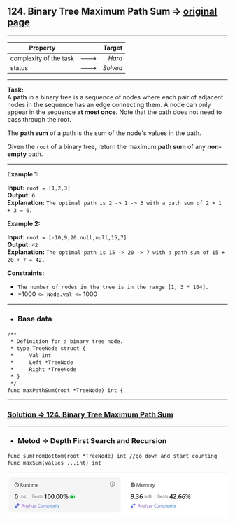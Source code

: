## 124. Binary Tree Maximum Path Sum => [original page](https://leetcode.com/problems/binary-tree-maximum-path-sum/description/ "https://leetcode.com/problems/binary-tree-maximum-path-sum/description/")

---
| Property               |      |   Target |              
|------------------------|:----:|---------:|
| complexity of the task | ---> |   _Hard_ |
| status                 | ---> | _Solved_ |

---
**Task:**  
A **path** in a binary tree is a sequence of nodes where each pair of adjacent nodes in the sequence has an edge connecting them. A node can only appear in the sequence **at most once**. Note that the path does not need to pass through the root.

The **path sum** of a path is the sum of the node's values in the path.

Given the `root` of a binary tree, return the maximum **path sum** of any **non-empty** path.

---
**Example 1:**

**Input:** `root = [1,2,3]`  
**Output:** `6`  
**Explanation:**  `The optimal path is 2 -> 1 -> 3 with a path sum of 2 + 1 + 3 = 6.`

**Example 2:**

**Input:** `root = [-10,9,20,null,null,15,7]`  
**Output:** `42`  
**Explanation:** `The optimal path is 15 -> 20 -> 7 with a path sum of 15 + 20 + 7 = 42.`

**Constraints:**
   * `The number of nodes in the tree is in the range [1, 3 * 104].`
   * $-1000$ `<= Node.val <=` $1000$

---
* ### Base data

```Golang
/**
 * Definition for a binary tree node.
 * type TreeNode struct {
 *     Val int
 *     Left *TreeNode
 *     Right *TreeNode
 * }
 */
func maxPathSum(root *TreeNode) int { 
```

---
### [Solution => 124. Binary Tree Maximum Path Sum](https://github.com/Ekvo/Leetcode-problems/blob/main/Leetcode-Problems-List/0124-Binary-Tree-Maximum-Path-Sum/leetcodeonetwofour.go "https://github.com/Ekvo/Leetcode-problems/blob/main/Leetcode-Problems-List/0124-Binary-Tree-Maximum-Path-Sum/leetcodeonetwofour.go")

---
* ### Metod => Depth First Search and Recursion
```Golang
func sumFromBottom(root *TreeNode) int //go down and start counting
func maxSum(values ...int) int 
```

![submit](https://github.com/Ekvo/Leetcode-problems/blob/main/Leetcode-Problems-Submit-Screenshots/124_Binary_Tree_Maximum_Path_Sum.jpg)
 

